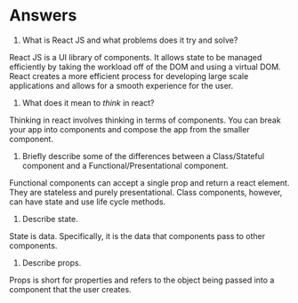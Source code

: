 # Answers

1.  What is React JS and what problems does it try and solve?

React JS is a UI library of components. It allows state to be managed efficiently by taking the workload off of the DOM and using a virtual DOM. React creates a more efficient process for developing large scale applications and allows for a smooth experience for the user.

1.  What does it mean to _think_ in react?

Thinking in react involves thinking in terms of components. You can break your app into components and compose the app from the smaller component.

1.  Briefly describe some of the differences between a Class/Stateful component and a Functional/Presentational component.

Functional components can accept a single prop and return a react element. They are stateless and purely presentational. Class components, however, can have state and use life cycle methods.


1.  Describe state.

State is data. Specifically, it is the data that components pass to other components.

1.  Describe props.

Props is short for properties and refers to the object being passed into a component that the user creates.
